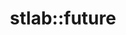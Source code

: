 ---
layout: method
title: stlab::future
tags: [library]
full-name: stlab::future::error
pure-name: error
defined-in-header: stlab/future.hpp 
declaration: error()
description: Returns a stored exception pointer
entities:
  - kind: methods
    list:
      - name: stlab::future::error
        pure-name: error
        defined-in-header: stlab/future.hpp 
        declaration: boost::optional<std::exception_ptr> error() const
        description: In case an error occured, it returns the stored exception pointer.
  - kind: parameters
  - kind: result
    description: an optional that holds the exception pointer if an exception has occurred.
  - kind: example
    code: NoCode
---